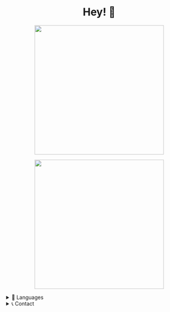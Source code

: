 <h1 align='center'>
  Hey! 👋
</h1>

<p align='center'>
  <a href="#"><img src="https://github-readme-stats.vercel.app/api?username=simplexde&show_icons=true&count_private=true&theme=dark" width="350"></a>
</p>

<p align='center'>
  <a href="https://github.com/technikstube/discordpy-examples"><img src="https://github-readme-stats.vercel.app/api/pin/?username=Technikstube&repo=discordpy-examples&theme=dark" width="350"></a>
</p>

<!-- <details>
  <summary>💻 IDE</summary>
    <p>
      <img src="https://img.shields.io/badge/IntelliJ_IDEA-000000.svg?style=for-the-badge&logo=intellij-idea&logoColor=white" />
      <img src="https://img.shields.io/badge/PyCharm-000000.svg?&style=for-the-badge&logo=PyCharm&logoColor=white" />
    </p>
</details> -->
<details>
  <summary>🧪 Languages</summary>
    <p>
       <a href="#"><img src="https://img.shields.io/badge/Python-FFD43B?style=for-the-badge&logo=python&logoColor=blue" /></a>
    </p>
</details>
<details>
  <summary>📞 Contact</summary>
    <p>
      <a href="https://discord.com/invite/eR23G266BS"><img src="https://img.shields.io/badge/Discord-7289DA?style=for-the-badge&logo=discord&logoColor=white" /></a>
    </p>
</details>
